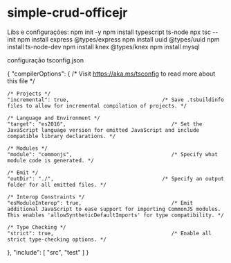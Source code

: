 # simple-crud-officejr

Libs e configurações:
npm init -y
npm install typescript ts-node
npx tsc --init
npm install express @types/express
npm install uuid @types/uuid
npm install ts-node-dev
npm install knex @types/knex
npm install mysql

configuração tsconfig.json

{
  "compilerOptions": {
    /* Visit https://aka.ms/tsconfig to read more about this file */

    /* Projects */
    "incremental": true,                              /* Save .tsbuildinfo files to allow for incremental compilation of projects. */

    /* Language and Environment */
    "target": "es2016",                                  /* Set the JavaScript language version for emitted JavaScript and include compatible library declarations. */

    /* Modules */
    "module": "commonjs",                                /* Specify what module code is generated. */

    /* Emit */
    "outDir": "./",                                   /* Specify an output folder for all emitted files. */

    /* Interop Constraints */
    "esModuleInterop": true,                             /* Emit additional JavaScript to ease support for importing CommonJS modules. This enables 'allowSyntheticDefaultImports' for type compatibility. */

    /* Type Checking */
    "strict": true,                                      /* Enable all strict type-checking options. */
  },
  "include": [
    "src",
    "test"
  ]
}
